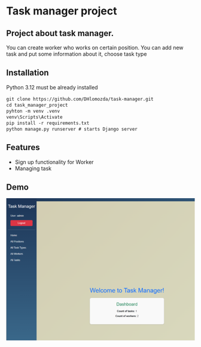 # Task manager project

## Project about task manager. 
You can create worker who works on certain position.
 You can add new task and put some information about it, choose task type

## Installation
Python 3.12 must be already installed

```shell
git clone https://github.com/DHlomozda/task-manager.git
cd task_manager_project
pyhton -m venv .venv
venv\Scripts\Activate
pip install -r requirements.txt
python manage.py runserver # starts Django server
```

## Features
* Sign up functionality for Worker
* Managing task

## Demo
![Website Interface](demo.png)